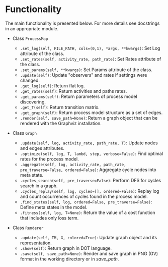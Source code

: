 # Functionality
The main functionality is presented below. For more details see docstrings in an appropriate module.
* Class `ProcessMap`
  - `.set_log(self, FILE_PATH, cols=(0,1), *args, **kwargs)`: Set Log attribute of the class.
  - `.set_rates(self, activity_rate, path_rate)`: Set Rates attribute of the class.
  - `.set_params(self, **kwargs)`: Set Params attribute of the class.
  - `.update(self)`: Update "observers" and rates if settings were changed.
  - `.get_log(self)`: Return flat log.
  - `.get_rates(self)`: Return activities and paths rates.
  - `.get_params(self)`: Return parameters of process model discovering.
  - `.get_T(self)`: Return transition matrix.
  - `.get_graph(self)`: Return process model structure as a set of edges.
  - `.render(self, save_path=None)`: Return a graph object that can be rendered with the Graphviz installation.

* Class `Graph`
  - `.update(self, log, activity_rate, path_rate, T)`: Update nodes and edges attributes.
  - `.optimize(self, log, T, lambd, step, verbose=False)`: Find optimal rates for the process model.
  - `.aggregate(self, log, activity_rate, path_rate, pre_traverse=False, ordered=False)`: Aggregate cycle nodes into meta state.
  - `.cycles_search(self, pre_traverse=False)`: Perform DFS for cycles search in a graph.
  - `.cycles_replay(self, log, cycles=[], ordered=False)`: Replay log and count occurrences of cycles found in the process model.
  - `.find_states(self, log, ordered=False, pre_traverse=False)`: Define meta states in the model.
  - `.fitness(self, log, T=None)`: Return the value of a cost function that includes only loss term.

* Class `Renderer`
  - `.update(self, TM, G, colored=True)`: Update graph object and its representation.
  - `.show(self)`: Return graph in DOT language.
  - `.save(self, save_path=None)`: Render and save graph in PNG (GV) format in the working directory or in *save_path*.
